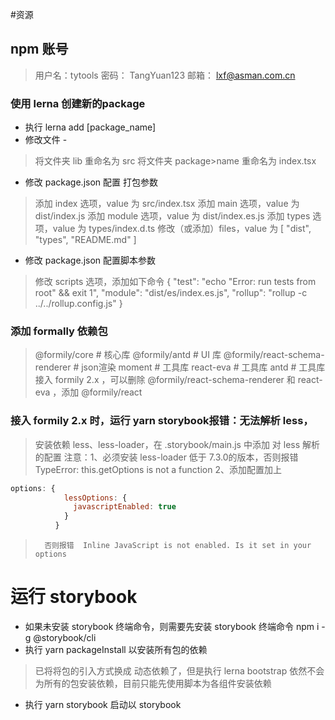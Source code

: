 #资源
## npm 账号
> 用户名：tytools
> 密码： TangYuan123
> 邮箱： lxf@asman.com.cn
### 使用 lerna 创建新的package
* 执行 lerna add [package_name]
* 修改文件 - 
> 将文件夹 lib 重命名为 src
> 将文件夹 package>name 重命名为 index.tsx
* 修改 package.json 配置 打包参数
> 添加 index 选项，value 为 src/index.tsx
> 添加 main 选项，value 为 dist/index.js
> 添加 module 选项，value 为 dist/index.es.js
> 添加 types 选项，value 为 types/index.d.ts
> 修改（或添加）files，value 为 [ "dist", "types", "README.md" ]
* 修改 package.json 配置脚本参数
>  修改 scripts 选项，添加如下命令
> {
>   "test": "echo \"Error: run tests from root\" && exit 1",
>   "module": "dist/es/index.es.js",
>   "rollup": "rollup -c ../../rollup.config.js"
> }


### 添加 formally 依赖包
> @formily/core # 核心库
> @formily/antd # UI 库
> @formily/react-schema-renderer # json渲染
> moment # 工具库
> react-eva # 工具库
> antd # 工具库
>   接入 formily 2.x ，可以删除 @formily/react-schema-renderer 和 react-eva ，添加 @formily/react


### 接入 formily 2.x  时，运行 yarn storybook报错：无法解析 less，
> 安装依赖 less、less-loader，在 .storybook/main.js 中添加 对 less 解析的配置
> 注意：1、必须安装 less-loader 低于 7.3.0的版本，否则报错 TypeError: this.getOptions is not a function
>      2、添加配置加上 
```javascript
options: {
            lessOptions: {
              javascriptEnabled: true
            }
          }
```
>       否则报错  Inline JavaScript is not enabled. Is it set in your options

# 运行 storybook
* 如果未安装 storybook 终端命令，则需要先安装 storybook 终端命令 npm i -g @storybook/cli
* 执行 yarn packageInstall 以安装所有包的依赖
> 已将将包的引入方式换成 动态依赖了，但是执行 lerna bootstrap 依然不会为所有的包安装依赖，目前只能先使用脚本为各组件安装依赖
* 执行 yarn storybook 启动以 storybook
